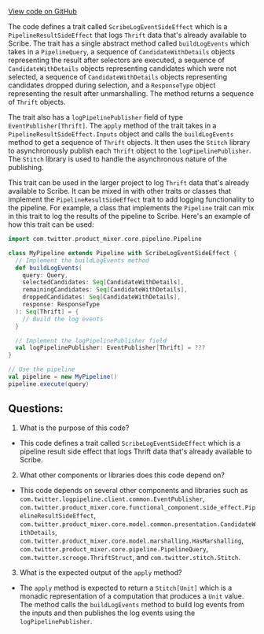 [View code on GitHub](https://github.com/misbahsy/the-algorithm/product-mixer/component-library/src/main/scala/com/twitter/product_mixer/component_library/side_effect/ScribeLogEventSideEffect.scala)

The code defines a trait called `ScribeLogEventSideEffect` which is a `PipelineResultSideEffect` that logs `Thrift` data that's already available to Scribe. The trait has a single abstract method called `buildLogEvents` which takes in a `PipelineQuery`, a sequence of `CandidateWithDetails` objects representing the result after selectors are executed, a sequence of `CandidateWithDetails` objects representing candidates which were not selected, a sequence of `CandidateWithDetails` objects representing candidates dropped during selection, and a `ResponseType` object representing the result after unmarshalling. The method returns a sequence of `Thrift` objects.

The trait also has a `logPipelinePublisher` field of type `EventPublisher[Thrift]`. The `apply` method of the trait takes in a `PipelineResultSideEffect.Inputs` object and calls the `buildLogEvents` method to get a sequence of `Thrift` objects. It then uses the `Stitch` library to asynchronously publish each `Thrift` object to the `logPipelinePublisher`. The `Stitch` library is used to handle the asynchronous nature of the publishing.

This trait can be used in the larger project to log `Thrift` data that's already available to Scribe. It can be mixed in with other traits or classes that implement the `PipelineResultSideEffect` trait to add logging functionality to the pipeline. For example, a class that implements the `Pipeline` trait can mix in this trait to log the results of the pipeline to Scribe. Here's an example of how this trait can be used:

```scala
import com.twitter.product_mixer.core.pipeline.Pipeline

class MyPipeline extends Pipeline with ScribeLogEventSideEffect {
  // Implement the buildLogEvents method
  def buildLogEvents(
    query: Query,
    selectedCandidates: Seq[CandidateWithDetails],
    remainingCandidates: Seq[CandidateWithDetails],
    droppedCandidates: Seq[CandidateWithDetails],
    response: ResponseType
  ): Seq[Thrift] = {
    // Build the log events
  }

  // Implement the logPipelinePublisher field
  val logPipelinePublisher: EventPublisher[Thrift] = ???
}

// Use the pipeline
val pipeline = new MyPipeline()
pipeline.execute(query)
```
## Questions: 
 1. What is the purpose of this code?
- This code defines a trait called `ScribeLogEventSideEffect` which is a pipeline result side effect that logs Thrift data that's already available to Scribe.

2. What other components or libraries does this code depend on?
- This code depends on several other components and libraries such as `com.twitter.logpipeline.client.common.EventPublisher`, `com.twitter.product_mixer.core.functional_component.side_effect.PipelineResultSideEffect`, `com.twitter.product_mixer.core.model.common.presentation.CandidateWithDetails`, `com.twitter.product_mixer.core.model.marshalling.HasMarshalling`, `com.twitter.product_mixer.core.pipeline.PipelineQuery`, `com.twitter.scrooge.ThriftStruct`, and `com.twitter.stitch.Stitch`.

3. What is the expected output of the `apply` method?
- The `apply` method is expected to return a `Stitch[Unit]` which is a monadic representation of a computation that produces a `Unit` value. The method calls the `buildLogEvents` method to build log events from the inputs and then publishes the log events using the `logPipelinePublisher`.